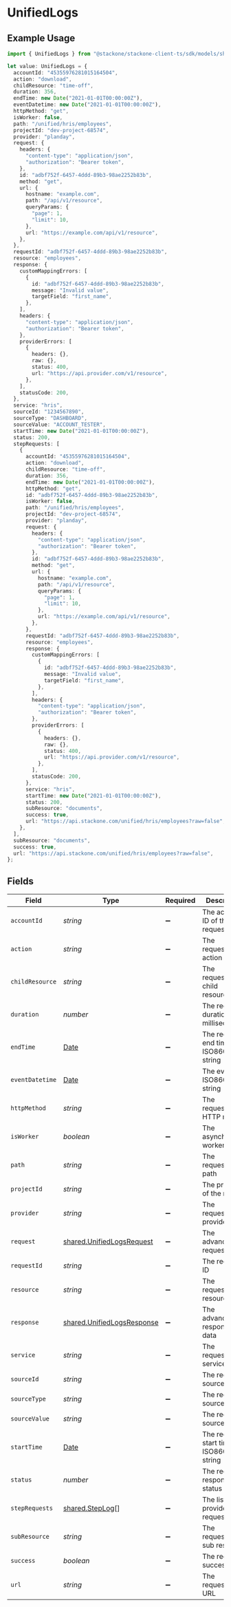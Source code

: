# UnifiedLogs

## Example Usage

```typescript
import { UnifiedLogs } from "@stackone/stackone-client-ts/sdk/models/shared";

let value: UnifiedLogs = {
  accountId: "45355976281015164504",
  action: "download",
  childResource: "time-off",
  duration: 356,
  endTime: new Date("2021-01-01T00:00:00Z"),
  eventDatetime: new Date("2021-01-01T00:00:00Z"),
  httpMethod: "get",
  isWorker: false,
  path: "/unified/hris/employees",
  projectId: "dev-project-68574",
  provider: "planday",
  request: {
    headers: {
      "content-type": "application/json",
      "authorization": "Bearer token",
    },
    id: "adbf752f-6457-4ddd-89b3-98ae2252b83b",
    method: "get",
    url: {
      hostname: "example.com",
      path: "/api/v1/resource",
      queryParams: {
        "page": 1,
        "limit": 10,
      },
      url: "https://example.com/api/v1/resource",
    },
  },
  requestId: "adbf752f-6457-4ddd-89b3-98ae2252b83b",
  resource: "employees",
  response: {
    customMappingErrors: [
      {
        id: "adbf752f-6457-4ddd-89b3-98ae2252b83b",
        message: "Invalid value",
        targetField: "first_name",
      },
    ],
    headers: {
      "content-type": "application/json",
      "authorization": "Bearer token",
    },
    providerErrors: [
      {
        headers: {},
        raw: {},
        status: 400,
        url: "https://api.provider.com/v1/resource",
      },
    ],
    statusCode: 200,
  },
  service: "hris",
  sourceId: "1234567890",
  sourceType: "DASHBOARD",
  sourceValue: "ACCOUNT_TESTER",
  startTime: new Date("2021-01-01T00:00:00Z"),
  status: 200,
  stepRequests: [
    {
      accountId: "45355976281015164504",
      action: "download",
      childResource: "time-off",
      duration: 356,
      endTime: new Date("2021-01-01T00:00:00Z"),
      httpMethod: "get",
      id: "adbf752f-6457-4ddd-89b3-98ae2252b83b",
      isWorker: false,
      path: "/unified/hris/employees",
      projectId: "dev-project-68574",
      provider: "planday",
      request: {
        headers: {
          "content-type": "application/json",
          "authorization": "Bearer token",
        },
        id: "adbf752f-6457-4ddd-89b3-98ae2252b83b",
        method: "get",
        url: {
          hostname: "example.com",
          path: "/api/v1/resource",
          queryParams: {
            "page": 1,
            "limit": 10,
          },
          url: "https://example.com/api/v1/resource",
        },
      },
      requestId: "adbf752f-6457-4ddd-89b3-98ae2252b83b",
      resource: "employees",
      response: {
        customMappingErrors: [
          {
            id: "adbf752f-6457-4ddd-89b3-98ae2252b83b",
            message: "Invalid value",
            targetField: "first_name",
          },
        ],
        headers: {
          "content-type": "application/json",
          "authorization": "Bearer token",
        },
        providerErrors: [
          {
            headers: {},
            raw: {},
            status: 400,
            url: "https://api.provider.com/v1/resource",
          },
        ],
        statusCode: 200,
      },
      service: "hris",
      startTime: new Date("2021-01-01T00:00:00Z"),
      status: 200,
      subResource: "documents",
      success: true,
      url: "https://api.stackone.com/unified/hris/employees?raw=false",
    },
  ],
  subResource: "documents",
  success: true,
  url: "https://api.stackone.com/unified/hris/employees?raw=false",
};
```

## Fields

| Field                                                                                         | Type                                                                                          | Required                                                                                      | Description                                                                                   | Example                                                                                       |
| --------------------------------------------------------------------------------------------- | --------------------------------------------------------------------------------------------- | --------------------------------------------------------------------------------------------- | --------------------------------------------------------------------------------------------- | --------------------------------------------------------------------------------------------- |
| `accountId`                                                                                   | *string*                                                                                      | :heavy_minus_sign:                                                                            | The account ID of the request                                                                 | 45355976281015164504                                                                          |
| `action`                                                                                      | *string*                                                                                      | :heavy_minus_sign:                                                                            | The requested action                                                                          | download                                                                                      |
| `childResource`                                                                               | *string*                                                                                      | :heavy_minus_sign:                                                                            | The requested child resource                                                                  | time-off                                                                                      |
| `duration`                                                                                    | *number*                                                                                      | :heavy_minus_sign:                                                                            | The request duration in milliseconds                                                          | 356                                                                                           |
| `endTime`                                                                                     | [Date](https://developer.mozilla.org/en-US/docs/Web/JavaScript/Reference/Global_Objects/Date) | :heavy_minus_sign:                                                                            | The request end time ISO8601 date string                                                      | 2021-01-01T00:00:00Z                                                                          |
| `eventDatetime`                                                                               | [Date](https://developer.mozilla.org/en-US/docs/Web/JavaScript/Reference/Global_Objects/Date) | :heavy_minus_sign:                                                                            | The event ISO8601 date string                                                                 | 2021-01-01T00:00:00Z                                                                          |
| `httpMethod`                                                                                  | *string*                                                                                      | :heavy_minus_sign:                                                                            | The requested HTTP method                                                                     | get                                                                                           |
| `isWorker`                                                                                    | *boolean*                                                                                     | :heavy_minus_sign:                                                                            | The asynchronous worker flag                                                                  | false                                                                                         |
| `path`                                                                                        | *string*                                                                                      | :heavy_minus_sign:                                                                            | The requested path                                                                            | /unified/hris/employees                                                                       |
| `projectId`                                                                                   | *string*                                                                                      | :heavy_minus_sign:                                                                            | The project ID of the request                                                                 | dev-project-68574                                                                             |
| `provider`                                                                                    | *string*                                                                                      | :heavy_minus_sign:                                                                            | The requested provider                                                                        | planday                                                                                       |
| `request`                                                                                     | [shared.UnifiedLogsRequest](../../../sdk/models/shared/unifiedlogsrequest.md)                 | :heavy_minus_sign:                                                                            | The advanced log request data                                                                 |                                                                                               |
| `requestId`                                                                                   | *string*                                                                                      | :heavy_minus_sign:                                                                            | The request ID                                                                                | adbf752f-6457-4ddd-89b3-98ae2252b83b                                                          |
| `resource`                                                                                    | *string*                                                                                      | :heavy_minus_sign:                                                                            | The requested resource                                                                        | employees                                                                                     |
| `response`                                                                                    | [shared.UnifiedLogsResponse](../../../sdk/models/shared/unifiedlogsresponse.md)               | :heavy_minus_sign:                                                                            | The advanced log response data                                                                |                                                                                               |
| `service`                                                                                     | *string*                                                                                      | :heavy_minus_sign:                                                                            | The requested service                                                                         | hris                                                                                          |
| `sourceId`                                                                                    | *string*                                                                                      | :heavy_minus_sign:                                                                            | The requests source ID                                                                        | 1234567890                                                                                    |
| `sourceType`                                                                                  | *string*                                                                                      | :heavy_minus_sign:                                                                            | The requests source type                                                                      | DASHBOARD                                                                                     |
| `sourceValue`                                                                                 | *string*                                                                                      | :heavy_minus_sign:                                                                            | The requests source value                                                                     | ACCOUNT_TESTER                                                                                |
| `startTime`                                                                                   | [Date](https://developer.mozilla.org/en-US/docs/Web/JavaScript/Reference/Global_Objects/Date) | :heavy_minus_sign:                                                                            | The request start time ISO8601 date string                                                    | 2021-01-01T00:00:00Z                                                                          |
| `status`                                                                                      | *number*                                                                                      | :heavy_minus_sign:                                                                            | The requests response status code                                                             | 200                                                                                           |
| `stepRequests`                                                                                | [shared.StepLog](../../../sdk/models/shared/steplog.md)[]                                     | :heavy_minus_sign:                                                                            | The list of provider requests                                                                 |                                                                                               |
| `subResource`                                                                                 | *string*                                                                                      | :heavy_minus_sign:                                                                            | The requested sub resource                                                                    | documents                                                                                     |
| `success`                                                                                     | *boolean*                                                                                     | :heavy_minus_sign:                                                                            | The request success flag                                                                      | true                                                                                          |
| `url`                                                                                         | *string*                                                                                      | :heavy_minus_sign:                                                                            | The requested URL                                                                             | https://api.stackone.com/unified/hris/employees?raw=false                                     |